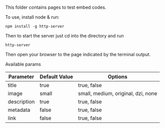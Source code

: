 This folder contains pages to test embed codes.

To use, install node & run:

    npm install -g http-server

Then to start the server just cd into the directory and run

    http-server

Then open your browser to the page indicated by the terminal output.

Available params

| Parameter | Default Value | Options |
|---|---|---|
| title | true | true, false |
| image | small | small, medium, original, dzi, none |
|  description | true | true, false |
|  metadata | false  | true, false |
|  link | false  | true, false |